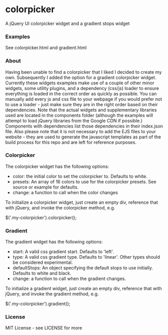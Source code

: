 # colorpicker
A jQuery UI colorpicker widget and a gradient stops widget

### Examples
See colorpicker.html and gradient.html

### About
Having been unable to find a colorpicker that I liked I decided to create my own.  Subsequently I added the option for a gradient colorpicker widget.  Currently these widgets examples make use of a couple of other minor widgets, some utility plugins, and a dependency (css/js) loader to ensure everything is loaded in the correct order as quickly as possible.  You can manually add every js and css file to your webpage if you would prefer not to use a loader - just make sure they are in the right order based on their dependencies.  Note that the actual widgets and supplementary libraries used are located in the components folder (although the examples will attempt to load jQuery libraries from the Google CDN if possible.)  Components with dependencies list those dependencies in their index.json file.  Also please note that it is not necessary to add the EJS files to your website - they are used to generate the javascript templates as part of the build process for this repo and are left for reference purposes.

### Colorpicker
The colorpicker widget has the following options:

- color: the initial color to set the colorpicker to. Defaults to white.
- presets: An array of 16 colors to use for the colorpicker presets.  See source or example for defaults.
- change: a function to call when the color changes

To initialize a colorpicker widget, just create an empty div, reference that with jQuery, and invoke the colorpicker method, e.g.

$('.my-colorpicker').colorpicker();

### Gradient
The gradient widget has the following options:

- start: A valid css gradient start.  Defaults to 'left'.
- type: A valid css gradient type.  Defaults to 'linear'. Other types should be considered experimental.
- defaultStops: An object specifying the default stops to use initially.  Defaults to white and black.
- change: a function to call when the gradient changes.

To initialize a gradient widget, just create an empty div, reference that with jQuery, and invoke the gradient method, e.g.

$('.my-colorpicker').gradient();

### License
MIT License - see LICENSE for more
